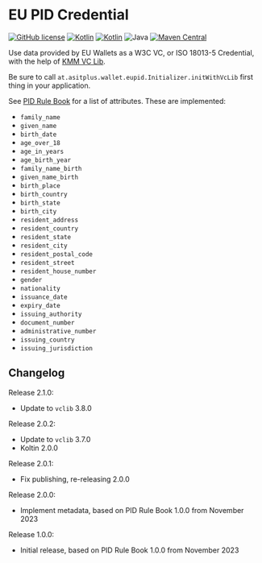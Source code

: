 # EU PID Credential
[![GitHub license](https://img.shields.io/badge/license-Apache%20License%202.0-brightgreen.svg?style=flat)](http://www.apache.org/licenses/LICENSE-2.0)
[![Kotlin](https://img.shields.io/badge/kotlin-multiplatform--mobile-orange.svg?logo=kotlin)](http://kotlinlang.org)
[![Kotlin](https://img.shields.io/badge/kotlin-2.0.0-blue.svg?logo=kotlin)](http://kotlinlang.org)
![Java](https://img.shields.io/badge/java-17-blue.svg?logo=OPENJDK)
[![Maven Central](https://img.shields.io/maven-central/v/at.asitplus.wallet/eupidcredential)](https://mvnrepository.com/artifact/at.asitplus.wallet/eupidcredential/)

Use data provided by EU Wallets as a W3C VC, or ISO 18013-5 Credential, with the help of [KMM VC Lib](https://github.com/a-sit-plus/kmm-vc-library).

Be sure to call `at.asitplus.wallet.eupid.Initializer.initWithVcLib` first thing in your application.

See [PID Rule Book](https://github.com/eu-digital-identity-wallet/eudi-doc-architecture-and-reference-framework/blob/main/docs/annexes/annex-06-pid-rulebook.md) for a list of attributes. These are implemented:
- `family_name`
- `given_name`
- `birth_date`
- `age_over_18`
- `age_in_years`
- `age_birth_year`
- `family_name_birth`
- `given_name_birth`
- `birth_place`
- `birth_country`
- `birth_state`
- `birth_city`
- `resident_address`
- `resident_country`
- `resident_state`
- `resident_city`
- `resident_postal_code`
- `resident_street`
- `resident_house_number`
- `gender`
- `nationality`
- `issuance_date`
- `expiry_date`
- `issuing_authority`
- `document_number`
- `administrative_number`
- `issuing_country`
- `issuing_jurisdiction`

## Changelog

Release 2.1.0:
 - Update to `vclib` 3.8.0

Release 2.0.2:
 - Update to `vclib` 3.7.0
 - Koltin 2.0.0

Release 2.0.1:
 - Fix publishing, re-releasing 2.0.0

Release 2.0.0:
 - Implement metadata, based on PID Rule Book 1.0.0 from November 2023

Release 1.0.0:
 - Initial release, based on PID Rule Book 1.0.0 from November 2023
